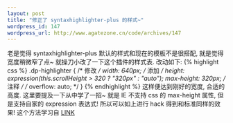 ```yaml
--- 
layout: post
title: "修正了 syntaxhighlighter-plus 的样式~"
wordpress_id: 147
wordpress_url: http://www.agatezone.cn/code/archives/147
---
```

老是觉得 syntaxhighlighter-plus 默认的样式和现在的模板不是很搭配, 就是觉得宽度稍微窄了点~ 就操刀小改了一下这个插件的样式表. 改动如下:
{% highlight css %}
.dp-highlighter {
	/* 修改 */
	width: 640px;
	/* 添加 */
	height: expression(this.scrollHeight > 320 ? "320px" : "auto");
	max-height: 320px;
	/* 注释 */
	/* overflow: auto; */
}
{% endhighlight %}
这样便达到刚好的宽度, 合适的高度. 这里要提及一下从中学了一招~ 就是 IE 不支持 css 的 max-height 属性, 但是支持自家的 expression 表达式! 所以可以如上进行 hack 得到和标准同样的效果! 这个方法学习自 <a href="http://perishablepress.com/press/2007/01/16/maximum-and-minimum-height-and-width-in-internet-explorer/" target="_blank">LINK</a>
